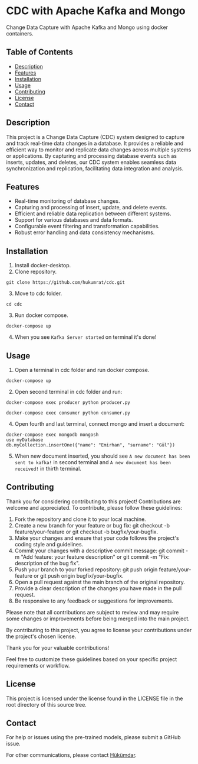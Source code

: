 # CDC with Apache Kafka and Mongo

Change Data Capture with Apache Kafka and Mongo using docker containers.

## Table of Contents

- [Description](#description)
- [Features](#features)
- [Installation](#installation)
- [Usage](#usage)
- [Contributing](#contributing)
- [License](#license)
- [Contact](#contact)

## Description

This project is a Change Data Capture (CDC) system designed to capture and track real-time data changes in a database. It provides a reliable and efficient way to monitor and replicate data changes across multiple systems or applications. By capturing and processing database events such as inserts, updates, and deletes, our CDC system enables seamless data synchronization and replication, facilitating data integration and analysis.

## Features

- Real-time monitoring of database changes.
- Capturing and processing of insert, update, and delete events.
- Efficient and reliable data replication between different systems.
- Support for various databases and data formats.
- Configurable event filtering and transformation capabilities.
- Robust error handling and data consistency mechanisms.

## Installation

1. Install docker-desktop.
2. Clone repository.

```
git clone https://github.com/hukumrat/cdc.git
```

3. Move to cdc folder.

```
cd cdc
```

3. Run docker compose.

```
docker-compose up
```

4. When you see `Kafka Server started` on terminal it's done!

## Usage

1. Open a terminal in cdc folder and run docker compose.

```
docker-compose up
```

2. Open second terminal in cdc folder and run:

```
docker-compose exec producer python producer.py
```

```
docker-compose exec consumer python consumer.py
```

4. Open fourth and last terminal, connect mongo and insert a document:

```
docker-compose exec mongodb mongosh
use myDatabase
db.myCollection.insertOne({"name": "Emirhan", "surname": "Gül"})
```

5. When new document inserted, you should see `A new document has been sent to kafka!` in second terminal and `A new document has been received!` in thirth terminal.

## Contributing

Thank you for considering contributing to this project! Contributions are welcome and appreciated. To contribute, please follow these guidelines:

1. Fork the repository and clone it to your local machine.
2. Create a new branch for your feature or bug fix: git checkout -b feature/your-feature or git checkout -b bugfix/your-bugfix.
3. Make your changes and ensure that your code follows the project's coding style and guidelines.
4. Commit your changes with a descriptive commit message: git commit -m "Add feature: your feature description" or git commit -m "Fix: description of the bug fix".
5. Push your branch to your forked repository: git push origin feature/your-feature or git push origin bugfix/your-bugfix.
6. Open a pull request against the main branch of the original repository.
7. Provide a clear description of the changes you have made in the pull request.
8. Be responsive to any feedback or suggestions for improvements.

Please note that all contributions are subject to review and may require some changes or improvements before being merged into the main project.

By contributing to this project, you agree to license your contributions under the project's chosen license.

Thank you for your valuable contributions!

Feel free to customize these guidelines based on your specific project requirements or workflow.

## License

This project is licensed under the license found in the LICENSE file in the root directory of this source tree.

## Contact

For help or issues using the pre-trained models, please submit a GitHub issue.

For other communications, please contact [Hükümdar](hkmdrfrtt@gmail.com).
